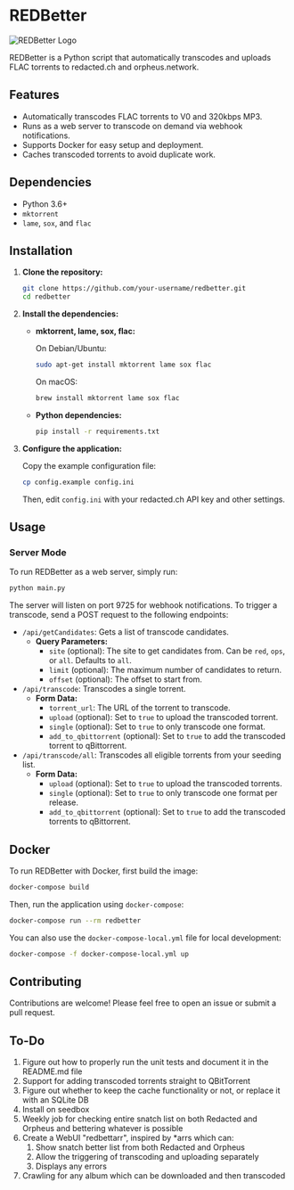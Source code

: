 # REDBetter

![REDBetter Logo](logo.png)

REDBetter is a Python script that automatically transcodes and uploads FLAC torrents to redacted.ch and orpheus.network.

## Features

*   Automatically transcodes FLAC torrents to V0 and 320kbps MP3.
*   Runs as a web server to transcode on demand via webhook notifications.
*   Supports Docker for easy setup and deployment.
*   Caches transcoded torrents to avoid duplicate work.

## Dependencies

*   Python 3.6+
*   `mktorrent`
*   `lame`, `sox`, and `flac`

## Installation

1.  **Clone the repository:**

    ```bash
    git clone https://github.com/your-username/redbetter.git
    cd redbetter
    ```

2.  **Install the dependencies:**

    *   **mktorrent, lame, sox, flac:**

        On Debian/Ubuntu:

        ```bash
        sudo apt-get install mktorrent lame sox flac
        ```

        On macOS:

        ```bash
        brew install mktorrent lame sox flac
        ```

    *   **Python dependencies:**

        ```bash
        pip install -r requirements.txt
        ```

3.  **Configure the application:**

    Copy the example configuration file:

    ```bash
    cp config.example config.ini
    ```

    Then, edit `config.ini` with your redacted.ch API key and other settings.

## Usage

### Server Mode

To run REDBetter as a web server, simply run:

```bash
python main.py
```

The server will listen on port 9725 for webhook notifications. To trigger a transcode, send a POST request to the following endpoints:

*   `/api/getCandidates`: Gets a list of transcode candidates.
    *   **Query Parameters:**
        *   `site` (optional): The site to get candidates from. Can be `red`, `ops`, or `all`. Defaults to `all`.
        *   `limit` (optional): The maximum number of candidates to return.
        *   `offset` (optional): The offset to start from.
*   `/api/transcode`: Transcodes a single torrent.
    *   **Form Data:**
        *   `torrent_url`: The URL of the torrent to transcode.
        *   `upload` (optional): Set to `true` to upload the transcoded torrent.
        *   `single` (optional): Set to `true` to only transcode one format.
        *   `add_to_qbittorrent` (optional): Set to `true` to add the transcoded torrent to qBittorrent.
*   `/api/transcode/all`: Transcodes all eligible torrents from your seeding list.
    *   **Form Data:**
        *   `upload` (optional): Set to `true` to upload the transcoded torrents.
        *   `single` (optional): Set to `true` to only transcode one format per release.
        *   `add_to_qbittorrent` (optional): Set to `true` to add the transcoded torrents to qBittorrent.

## Docker

To run REDBetter with Docker, first build the image:

```bash
docker-compose build
```

Then, run the application using `docker-compose`:

```bash
docker-compose run --rm redbetter
```

You can also use the `docker-compose-local.yml` file for local development:

```bash
docker-compose -f docker-compose-local.yml up
```

## Contributing

Contributions are welcome! Please feel free to open an issue or submit a pull request.

## To-Do
1. Figure out how to properly run the unit tests and document it in the README.md file
1. Support for adding transcoded torrents straight to QBitTorrent
1. Figure out whether to keep the cache functionality or not, or replace it with an SQLite DB
1. Install on seedbox
1. Weekly job for checking entire snatch list on both Redacted and Orpheus and bettering whatever is possible
1. Create a WebUI "redbettarr", inspired by *arrs which can:
   1. Show snatch better list from both Redacted and Orpheus
   2. Allow the triggering of transcoding and uploading separately
   3. Displays any errors
1. Crawling for any album which can be downloaded and then transcoded
